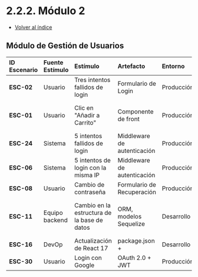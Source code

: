 # 2.2.2. Módulo 2
- [Volver al índice](/2/2.md)

## Módulo de Gestión de Usuarios

| ID Escenario | Fuente Estímulo | Estímulo | Artefacto | Entorno | Respuesta | Medida de Respuesta |
| :--- | :--- | :--- | :--- | :--- | :--- | :--- |
| **ESC-02** | Usuario | Tres intentos fallidos de login | Formulario de Login | Producción | Mensaje rojo bajo el campo | 95% de usuarios |
| **ESC-01** | Usuario | Clic en "Añadir a Carrito" | Componente de front | Producción | Cambio de texto en el botón | Feedback visible en menos de 1s |
| **ESC-24** | Sistema | 5 intentos fallidos de login | Middleware de autenticación | Producción | Bloqueo temporal (10 min) | 100% de intentos |
| **ESC-06** | Sistema | 5 intentos de login con la misma IP | Middleware de autenticación | Producción | Bloqueo temporal (10 min) | 100% de intentos |
| **ESC-08** | Usuario | Cambio de contraseña | Formulario de Recuperación | Producción | Mensaje de confirmación | 97% de usuarios |
| **ESC-11** | Equipo backend | Cambio en la estructura de la base de datos | ORM, modelos Sequelize | Desarrollo | Actualización sin afectar la aplicación | 0 errores en pruebas de integración |
| **ESC-16** | DevOp | Actualización de React 17 | package.json + | Desarrollo | Build exitoso | 0 warnings en eslint- |
| **ESC-30** | Usuario | Login con Google | OAuth 2.0 + JWT | Producción | Librería Passport.js | |